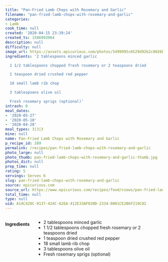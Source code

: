 ```yaml
---
title: "Pan-Fried Lamb Chops with Rosemary and Garlic"
filename: "pan-fried-lamb-chops-with-rosemary-and-garlic"
categories:
- Lamb
cook_time: null
created: '2020-04-15 23:39:24'
created_ts: 1586993964
description: null
difficulty: null
image_url: https://assets.epicurious.com/photos/5499995c6529d92b2c0026bd/2:1/w_1260%2Ch_630/EP_20140828_masters-7_9x4-lpr.jpg
ingredients: '2 tablespoons minced garlic

  1 1/2 tablespoons chopped fresh rosemary or 2 teaspoons dried

  1 teaspoon dried crushed red pepper

  18 small lamb rib chop

  3 tablespoons olive oil

  Fresh rosemary sprigs (optional)'
intrash: 0
meal_dates:
- '2020-05-27'
- '2020-05-10'
- '2020-04-28'
meal_types: 3|3|3
mine: null
name: Pan-Fried Lamb Chops with Rosemary and Garlic
p_recipe_id: 289
permalink: /recipes/pan-fried-lamb-chops-with-rosemary-and-garlic
photo_large: null
photo_thumb: pan-fried-lamb-chops-with-rosemary-and-garlic-thumb.jpg
photos_dict: null
prep_time: null
rating: 5
servings: Serves 6
slug: pan-fried-lamb-chops-with-rosemary-and-garlic
source: epicurious.com
source_url: https://www.epicurious.com/recipes/food/views/pan-fried-lamb-chops-with-rosemary-and-garlic-3155
total_time: null
type: null
uid: A14C420C-9137-424C-A2EA-412E33AF030D-2334-0001CE2B6F219C82
---
```

<div class="large-8 medium-7 columns" id="writeup">	</div><!-- #writeup -->
</div><!-- #row-one -->
<div class="row" id="row-two">	<div class="medium-4 small-5 columns" id="ingredients"><h4>Ingredients</h4><div class="box box-ingredients content"><ul>
<li>2 tablespoons minced garlic</li>
<li>1 1/2 tablespoons chopped fresh rosemary or 2 teaspoons dried</li>
<li>1 teaspoon dried crushed red pepper</li>
<li>18 small lamb rib chop</li>
<li>3 tablespoons olive oil</li>
<li>Fresh rosemary sprigs (optional)</li>
</ul>
</div>	</div>	<div class="medium-6 small-7 columns" id="directions">	</div>